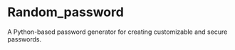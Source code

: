 # Random_password
 A Python-based password generator for creating customizable and secure passwords.
